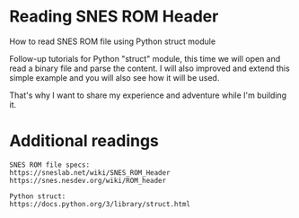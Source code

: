 # Reading SNES ROM Header
How to read SNES ROM file using Python struct module

Follow-up tutorials for Python "struct" module, this time we will open and read a binary file and parse the content.
I will also improved and extend this simple example and you will also see how it will be used.

That's why I want to share my experience and adventure while I'm building it.

# Additional readings

    SNES ROM file specs:
    https://sneslab.net/wiki/SNES_ROM_Header
    https://snes.nesdev.org/wiki/ROM_header
    
    Python struct:
    https://docs.python.org/3/library/struct.html

